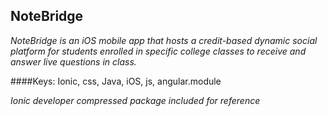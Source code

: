 ## NoteBridge

*NoteBridge is an iOS mobile app that hosts a credit-based dynamic social platform for students enrolled in specific college classes to receive and answer live questions in class.*

####Keys: Ionic, css, Java, iOS, js, angular.module

*Ionic developer compressed package included for reference*

